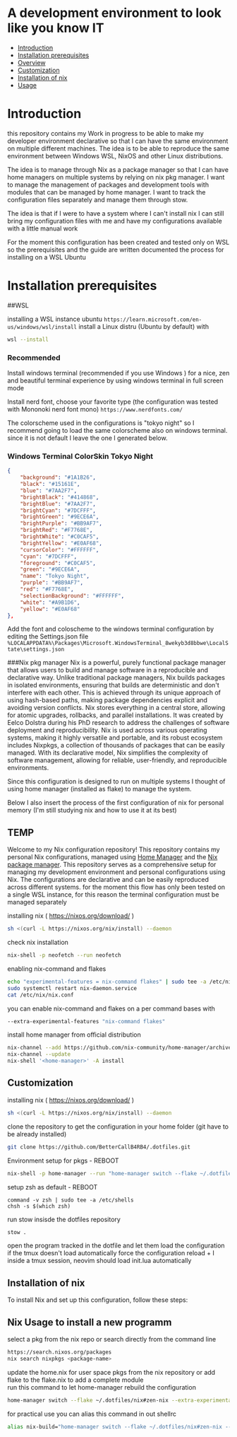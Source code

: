 # A development environment to look like you know IT

- [Introduction](#introduction)
- [Installation prerequisites](#installation-prerequisites)
- [Overview](#overview)
- [Customization](#customization)
- [Installation of nix](#installation)
- [Usage](#usage)

# Introduction

this repository contains my Work in progress to be able to make my developer environment declarative so that I can have the same environment on multiple different machines. The idea is to be able to reproduce the same environment between Windows WSL, NixOS and other Linux distributions.<br>

The idea is to manage through Nix as a package manager so that I can have home managers on multiple systems by relying on nix pkg manager.
I want to manage the management of packages and development tools with modules that can be managed by home manager.
I want to track the configuration files separately and manage them through stow.<br>

The idea is that if I were to have a system where I can't install nix I can still bring my configuration files with me and have my configurations available with a little manual work<br>

For the moment this configuration has been created and tested only on WSL so the prerequisites and the guide are written documented the process for installing on a WSL Ubuntu<br>

# Installation prerequisites

##WSL

installing a WSL instance ubuntu ```https://learn.microsoft.com/en-us/windows/wsl/install```
install a Linux distru (Ubuntu by default) with
```bash
wsl --install
```

### Recommended
Install windows terminal (recommended if you use Windows ) for a nice, zen and beautiful terminal experience by using windows terminal in full screen mode<br>

Install nerd font, choose your favorite type (the configuration was tested with Mononoki nerd font mono) ```https://www.nerdfonts.com/```

The colorscheme used in the configurations is "tokyo night" so I recommend going to load the same colorscheme also on windows terminal.
since it is not default I leave the one I generated below.
### Windows Terminal ColorSkin Tokyo Night
```json
{
    "background": "#1A1B26",
    "black": "#15161E",
    "blue": "#7AA2F7",
    "brightBlack": "#414868",
    "brightBlue": "#7AA2F7",
    "brightCyan": "#7DCFFF",
    "brightGreen": "#9ECE6A",
    "brightPurple": "#BB9AF7",
    "brightRed": "#F7768E",
    "brightWhite": "#C0CAF5",
    "brightYellow": "#E0AF68",
    "cursorColor": "#FFFFFF",
    "cyan": "#7DCFFF",
    "foreground": "#C0CAF5",
    "green": "#9ECE6A",
    "name": "Tokyo Night",
    "purple": "#BB9AF7",
    "red": "#F7768E",
    "selectionBackground": "#FFFFFF",
    "white": "#A9B1D6",
    "yellow": "#E0AF68"
},
```

Add the font and coloscheme to the windows terminal configuration by editing the Settings.json file
```%LOCALAPPDATA%\Packages\Microsoft.WindowsTerminal_8wekyb3d8bbwe\LocalState\settings.json```

###Nix pkg manager 
Nix is a powerful, purely functional package manager that allows users to build and manage software in a reproducible and declarative way. Unlike traditional package managers, Nix builds packages in isolated environments, ensuring that builds are deterministic and don't interfere with each other. This is achieved through its unique approach of using hash-based paths, making package dependencies explicit and avoiding version conflicts. Nix stores everything in a central store, allowing for atomic upgrades, rollbacks, and parallel installations. It was created by Eelco Dolstra during his PhD research to address the challenges of software deployment and reproducibility. Nix is used across various operating systems, making it highly versatile and portable, and its robust ecosystem includes Nixpkgs, a collection of thousands of packages that can be easily managed. With its declarative model, Nix simplifies the complexity of software management, allowing for reliable, user-friendly, and reproducible environments.<br>

Since this configuration is designed to run on multiple systems I thought of using home manager (installed as flake) to manage the system. <br> 

Below I also insert the process of the first configuration of nix for personal memory (I'm still studying nix and how to use it at its best) <br>

## TEMP
Welcome to my Nix configuration repository! This repository contains my personal Nix configurations, managed using [Home Manager](https://github.com/nix-community/home-manager) and the [Nix package manager](https://nixos.org/nix/).
This repository serves as a comprehensive setup for managing my development environment and personal configurations using Nix. The configurations are declarative and can be easily reproduced across different systems.
for the moment this flow has only been tested on a single WSL instance, for this reason the terminal configuration must be managed separately<br>

installing nix ( https://nixos.org/download/ )
```bash
sh <(curl -L https://nixos.org/nix/install) --daemon
```

check nix installation
```bash
nix-shell -p neofetch --run neofetch
```

enabling nix-command and flakes 
```bash
echo "experimental-features = nix-command flakes" | sudo tee -a /etc/nix/nix.conf
sudo systemctl restart nix-daemon.service
cat /etc/nix/nix.conf
```

you can enable nix-command and flakes on a per command bases with 
```bash
--extra-experimental-features "nix-command flakes"
```

install home manager from official distribution
```bash
nix-channel --add https://github.com/nix-community/home-manager/archive/master.tar.gz home-manager
nix-channel --update
nix-shell '<home-manager>' -A install
```

## Customization

installing nix ( https://nixos.org/download/ )
```bash
sh <(curl -L https://nixos.org/nix/install) --daemon
```

clone the repository to get the configuration in your home folder (git have to be already installed)
```bash
git clone https://github.com/BetterCallB4RB4/.dotfiles.git
```

Environment setup for pkgs - REBOOT
```bash
nix-shell -p home-manager --run "home-manager switch --flake ~/.dotfiles/nix#zen-nix --extra-experimental-features 'nix-command flakes' --impure"
```

setup zsh as default - REBOOT
```
command -v zsh | sudo tee -a /etc/shells
chsh -s $(which zsh)
```

run stow insisde the dotfiles repository
```bash
stow .
```

open the program tracked in the dotfile and let them load the configuration<br>
if the tmux doesn't load automatically force the configuration reload <special> + I inside a tmux session, neovim should load init.lua automatically

## Installation of nix

To install Nix and set up this configuration, follow these steps:


## Nix Usage to install a new programm

select a pkg from the nix repo or search directly from the command line
```bash
https://search.nixos.org/packages
nix search nixpkgs <package-name>
```

update the home.nix for user space pkgs from the nix repository or add flake to the flake.nix to add a complete module<br>
run this command to let home-manager rebuild the configuration
```bash
home-manager switch --flake ~/.dotfiles/nix#zen-nix --extra-experimental-features "nix-command flakes" --impure
```

for practical use you can alias this command in out shellrc
```bash
alias nix-build="home-manager switch --flake ~/.dotfiles/nix#zen-nix --extra-experimental-features 'nix-command flakes' --impure"
```
